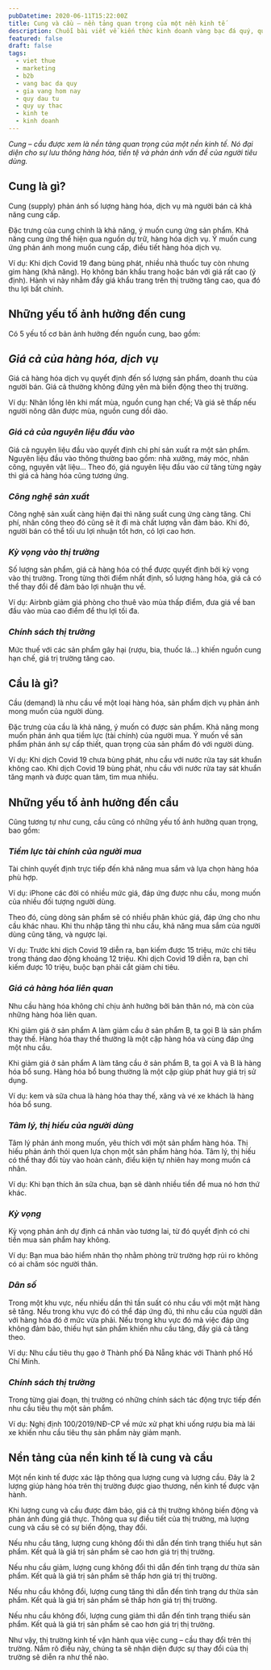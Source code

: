 ```yaml
---
pubDatetime: 2020-06-11T15:22:00Z
title: Cung và cầu – nền tảng quan trọng của một nền kinh tế
description: Chuỗi bài viết về kiến thức kinh doanh vàng bạc đá quý, quỹ ủy thác đầu tư do nhavantuonglai chia sẻ sẽ cung cấp những kiến thức hữu ích, giúp các nhà đầu tư biết nên bắt đầu thế nào để khởi nghiệp hiệu quả.
featured: false
draft: false
tags:
  - viet thue
  - marketing
  - b2b
  - vang bac da quy
  - gia vang hom nay
  - quy dau tu
  - quy uy thac
  - kinh te
  - kinh doanh
---
```


_Cung – cầu được xem là nền tảng quan trọng của một nền kinh tế. Nó đại diện cho sự lưu thông hàng hóa, tiền tệ và phản ánh vấn đề của người tiêu dùng._

## Cung là gì?

Cung (supply) phản ánh số lượng hàng hóa, dịch vụ mà người bán cả khả năng cung cấp.

Đặc trưng của cung chính là khả năng, ý muốn cung ứng sản phẩm. Khả năng cung ứng thể hiện qua nguồn dự trữ, hàng hóa dịch vụ. Ý muốn cung ứng phản ánh mong muốn cung cấp, điều tiết hàng hóa dịch vụ.

Ví dụ: Khi dịch Covid 19 đang bùng phát, nhiều nhà thuốc tuy còn nhưng gim hàng (khả năng). Họ không bán khẩu trang hoặc bán với giá rất cao (ý định). Hành vi này nhằm đẩy giá khẩu trang trên thị trường tăng cao, qua đó thu lợi bất chính.

## Những yếu tố ảnh hưởng đến cung

Có 5 yếu tố cơ bản ảnh hưởng đến nguồn cung, bao gồm:

## _Giá cả của hàng hóa, dịch vụ_

Giá cả hàng hóa dịch vụ quyết định đến số lượng sản phẩm, doanh thu của người bán. Giá cả thường không đứng yên mà biến động theo thị trường.

Ví dụ: Nhãn lồng lên khi mất mùa, nguồn cung hạn chế; Và giá sẽ thấp nếu người nông dân được mùa, nguồn cung dồi dào.

### _Giá cả của nguyên liệu đầu vào_

Giá cả nguyên liệu đầu vào quyết định chi phí sản xuất ra một sản phẩm. Nguyên liệu đầu vào thông thường bao gồm: nhà xưởng, máy móc, nhân công, nguyên vật liệu… Theo đó, giá nguyên liệu đầu vào cứ tăng từng ngày thì giá cả hàng hóa cũng tương ứng.

### _Công nghệ sản xuất_

Công nghệ sản xuất càng hiện đại thì năng suất cung ứng càng tăng. Chi phí, nhân công theo đó cũng sẽ ít đi mà chất lượng vẫn đảm bảo. Khi đó, người bán có thể tối ưu lợi nhuận tốt hơn, có lợi cao hơn.

### _Kỳ vọng vào thị trường_

Số lượng sản phẩm, giá cả hàng hóa có thể được quyết định bởi kỳ vọng vào thị trường. Trong từng thời điểm nhất định, số lượng hàng hóa, giá cả có thể thay đổi để đảm bảo lợi nhuận thu về.

Ví dụ: Airbnb giảm giá phòng cho thuê vào mùa thấp điểm, đưa giá về ban đầu vào mùa cao điểm để thu lợi tối đa.

### _Chính sách thị trường_

Mức thuế với các sản phẩm gây hại (rượu, bia, thuốc lá…) khiến nguồn cung hạn chế, giá trị trường tăng cao.

## Cầu là gì?

Cầu (demand) là nhu cầu về một loại hàng hóa, sản phẩm dịch vụ phản ánh mong muốn của người dùng.

Đặc trưng của cầu là khả năng, ý muốn có được sản phẩm. Khả năng mong muốn phản ánh qua tiềm lực (tài chính) của người mua. Ý muốn về sản phẩm phản ánh sự cấp thiết, quan trọng của sản phẩm đó với người dùng.

Ví dụ: Khi dịch Covid 19 chưa bùng phát, nhu cầu với nước rửa tay sát khuẩn không cao. Khi dịch Covid 19 bùng phát, nhu cầu với nước rửa tay sát khuẩn tăng mạnh và được quan tâm, tìm mua nhiều.

## Những yếu tố ảnh hưởng đến cầu

Cũng tương tự như cung, cầu cũng có những yếu tố ảnh hưởng quan trọng, bao gồm:

### _Tiềm lực tài chính của người mua_

Tài chính quyết định trực tiếp đến khả năng mua sắm và lựa chọn hàng hóa phù hợp.

Ví dụ: iPhone các đời có nhiều mức giá, đáp ứng được nhu cầu, mong muốn của nhiều đối tượng người dùng.

Theo đó, cùng dòng sản phẩm sẽ có nhiều phân khúc giá, đáp ứng cho nhu cầu khác nhau. Khi thu nhập tăng thì nhu cầu, khả năng mua sắm của người dùng cũng tăng, và ngược lại.

Ví dụ: Trước khi dịch Covid 19 diễn ra, bạn kiếm được 15 triệu, mức chi tiêu trong tháng dao động khoảng 12 triệu. Khi dịch Covid 19 diễn ra, bạn chỉ kiếm được 10 triệu, buộc bạn phải cắt giảm chi tiêu.

### _Giá cả hàng hóa liên quan_

Nhu cầu hàng hóa không chỉ chịu ảnh hưởng bởi bản thân nó, mà còn của những hàng hóa liên quan.

Khi giảm giá ở sản phẩm A làm giảm cầu ở sản phẩm B, ta gọi B là sản phẩm thay thế. Hàng hóa thay thế thường là một cặp hàng hóa và cùng đáp ứng một nhu cầu.

Khi giảm giá ở sản phẩm A làm tăng cầu ở sản phẩm B, ta gọi A và B là hàng hóa bổ sung. Hàng hóa bổ bung thường là một cặp giúp phát huy giá trị sử dụng.

Ví dụ: kem và sữa chua là hàng hóa thay thế, xăng và vé xe khách là hàng hóa bổ sung.

### _Tâm lý, thị hiếu của người dùng_

Tâm lý phản ánh mong muốn, yêu thích với một sản phẩm hàng hóa. Thị hiếu phản ánh thói quen lựa chọn một sản phẩm hàng hóa. Tâm lý, thị hiếu có thể thay đổi tùy vào hoàn cảnh, điều kiện tự nhiên hay mong muốn cá nhân.

Ví dụ: Khi bạn thích ăn sữa chua, bạn sẽ dành nhiều tiền để mua nó hơn thứ khác.

### _Kỳ vọng_

Kỳ vọng phản ánh dự định cá nhân vào tương lai, từ đó quyết định có chi tiền mua sản phẩm hay không.

Ví dụ: Bạn mua bảo hiểm nhân thọ nhằm phòng trừ trường hợp rủi ro không có ai chăm sóc người thân.

### _Dân số_

Trong một khu vực, nếu nhiều dần thì tần suất có nhu cầu với một mặt hàng sẽ tăng. Nếu trong khu vực đó có thể đáp ứng đủ, thì nhu cầu của người dân với hàng hóa đó ở mức vừa phải. Nếu trong khu vực đó mà việc đáp ứng không đảm bảo, thiếu hụt sản phẩm khiến nhu cầu tăng, đẩy giá cả tăng theo.

Ví dụ: Nhu cầu tiêu thụ gạo ở Thành phố Đà Nẵng khác với Thành phố Hồ Chí Minh.

### _Chính sách thị trường_

Trong từng giai đoạn, thị trường có những chính sách tác động trực tiếp đến nhu cầu tiêu thụ một sản phẩm.

Ví dụ: Nghị định 100/2019/NĐ-CP về mức xử phạt khi uống rượu bia mà lái xe khiến nhu cầu tiêu thụ sản phẩm này giảm mạnh.

## Nền tảng của nền kinh tế là cung và cầu

Một nền kinh tế được xác lập thông qua lượng cung và lượng cầu. Đây là 2 lượng giúp hàng hóa trên thị trường được giao thương, nền kinh tế được vận hành.

Khi lượng cung và cầu được đảm bảo, giá cả thị trường không biến động và phản ánh đúng giá thực. Thông qua sự điều tiết của thị trường, mà lượng cung và cầu sẽ có sự biến động, thay đổi.

Nếu nhu cầu tăng, lượng cung không đổi thì dẫn đến tình trạng thiếu hụt sản phẩm. Kết quả là giá trị sản phẩm sẽ cao hơn giá trị thị trường.

Nếu nhu cầu giảm, lượng cung không đổi thì dẫn đến tình trạng dư thừa sản phẩm. Kết quả là giá trị sản phẩm sẽ thấp hơn giá trị thị trường.

Nếu nhu cầu không đổi, lượng cung tăng thì dẫn đến tình trạng dư thừa sản phẩm. Kết quả là giá trị sản phẩm sẽ thấp hơn giá trị thị trường.

Nếu nhu cầu không đổi, lượng cung giảm thì dẫn đến tình trạng thiếu sản phẩm. Kết quả là giá trị sản phẩm sẽ cao hơn giá trị thị trường.

Như vậy, thị trường kinh tế vận hành qua việc cung – cầu thay đổi trên thị trường. Nắm rõ điều này, chúng ta sẽ nhận diện được sự thay đổi của thị trường sẽ diễn ra như thế nào.
